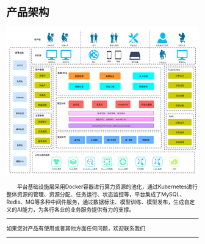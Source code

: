 # 产品架构

![产品架构](../../../../image/AI-and-Machine-Learning/NeuFoundry/images/image002.png)

　　平台基础设施层采用Docker容器进行算力资源的池化，通过Kubernetes进行整体资源的管理、资源分配、任务运行、状态监控等，平台集成了MySQL、Redis、MQ等多种中间件服务，通过数据标注、模型训练、模型发布，生成自定义的AI能力，为各行各业的业务服务提供有力的支撑。


---

如果您对产品有使用或者其他方面任何问题，欢迎联系我们

---

